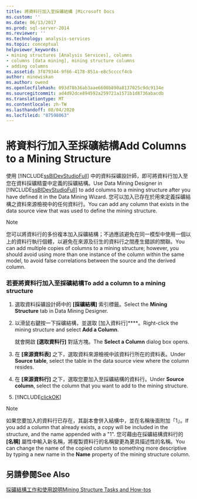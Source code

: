 ```yaml
---
title: 將資料行加入至採礦結構 |Microsoft Docs
ms.custom: ''
ms.date: 06/13/2017
ms.prod: sql-server-2014
ms.reviewer: ''
ms.technology: analysis-services
ms.topic: conceptual
helpviewer_keywords:
- mining structures [Analysis Services], columns
- columns [data mining], mining structure columns
- adding columns
ms.assetid: 3f879344-9f66-4178-851a-e8c5ccccf4cb
author: minewiskan
ms.author: owend
ms.openlocfilehash: 093d78b36ab3aae6600b890a8137025c9dc9134e
ms.sourcegitcommit: ad4d92dce894592a259721a1571b1d8736abacdb
ms.translationtype: MT
ms.contentlocale: zh-TW
ms.lasthandoff: 08/04/2020
ms.locfileid: "87598063"
---
```

# <a name="add-columns-to-a-mining-structure"></a><span data-ttu-id="0d273-102">將資料行加入至採礦結構</span><span class="sxs-lookup"><span data-stu-id="0d273-102">Add Columns to a Mining Structure</span></span>
  <span data-ttu-id="0d273-103">使用 [!INCLUDE[ssBIDevStudioFull](../../includes/ssbidevstudiofull-md.md)] 中的資料採礦設計師，即可將資料行加入至您在資料採礦精靈中定義的採礦結構。</span><span class="sxs-lookup"><span data-stu-id="0d273-103">Use Data Mining Designer in [!INCLUDE[ssBIDevStudioFull](../../includes/ssbidevstudiofull-md.md)] to add columns to a mining structure after you have defined it in the Data Mining Wizard.</span></span> <span data-ttu-id="0d273-104">您可以加入已存在於用來定義採礦結構之資料來源檢視中的任何資料行。</span><span class="sxs-lookup"><span data-stu-id="0d273-104">You can add any column that exists in the data source view that was used to define the mining structure.</span></span>  
  
> [!NOTE]  
>  <span data-ttu-id="0d273-105">您可以將資料行的多份複本加入採礦結構；不過應該避免在同一模型中使用一個以上的資料行執行個體，以避免在來源及衍生的資料行之間產生錯誤的關聯。</span><span class="sxs-lookup"><span data-stu-id="0d273-105">You can add multiple copies of columns to a mining structure; however, you should avoid using more than one instance of the column within the same model, to avoid false correlations between the source and the derived column.</span></span>  
  
### <a name="to-add-a-column-to-a-mining-structure"></a><span data-ttu-id="0d273-106">若要將資料行加入至採礦結構</span><span class="sxs-lookup"><span data-stu-id="0d273-106">To add a column to a mining structure</span></span>  
  
1.  <span data-ttu-id="0d273-107">選取資料採礦設計師中的 **[採礦結構]** 索引標籤。</span><span class="sxs-lookup"><span data-stu-id="0d273-107">Select the **Mining Structure** tab in Data Mining Designer.</span></span>  
  
2.  <span data-ttu-id="0d273-108">以滑鼠右鍵按一下採礦結構，並選取 [加入資料行]\*\*\*\*。</span><span class="sxs-lookup"><span data-stu-id="0d273-108">Right-click the mining structure and select **Add a Column**.</span></span>  
  
     <span data-ttu-id="0d273-109">就會開啟 **[選取資料行]** 對話方塊。</span><span class="sxs-lookup"><span data-stu-id="0d273-109">The **Select a Column** dialog box opens.</span></span>  
  
3.  <span data-ttu-id="0d273-110">在 **[來源資料表]** 之下，選取資料來源檢視中該資料行所在的資料表。</span><span class="sxs-lookup"><span data-stu-id="0d273-110">Under **Source table**, select the table in the data source view where the column resides.</span></span>  
  
4.  <span data-ttu-id="0d273-111">在 **[來源資料行]** 之下，選取您要加入至採礦結構的資料行。</span><span class="sxs-lookup"><span data-stu-id="0d273-111">Under **Source column**, select the column that you want to add to the mining structure.</span></span>  
  
5.  [!INCLUDE[clickOK](../../includes/clickok-md.md)]  
  
> [!NOTE]  
>  <span data-ttu-id="0d273-112">如果您要加入的資料行已存在，其副本會併入結構中，並在名稱後面附加「1」。</span><span class="sxs-lookup"><span data-stu-id="0d273-112">If you add a column that already exists, a copy will be included in the structure, and the name appended with a "1".</span></span> <span data-ttu-id="0d273-113">您可藉由在採礦結構資料行的 **[名稱]** 屬性中輸入新名稱，將複製資料行的名稱變更為更具描述性的名稱。</span><span class="sxs-lookup"><span data-stu-id="0d273-113">You can change the name of the copied column to something more descriptive by typing a new name in the **Name** property of the mining structure column.</span></span>  
  
## <a name="see-also"></a><span data-ttu-id="0d273-114">另請參閱</span><span class="sxs-lookup"><span data-stu-id="0d273-114">See Also</span></span>  
 [<span data-ttu-id="0d273-115">採礦結構工作和使用說明</span><span class="sxs-lookup"><span data-stu-id="0d273-115">Mining Structure Tasks and How-tos</span></span>](mining-structure-tasks-and-how-tos.md)  
  
  
